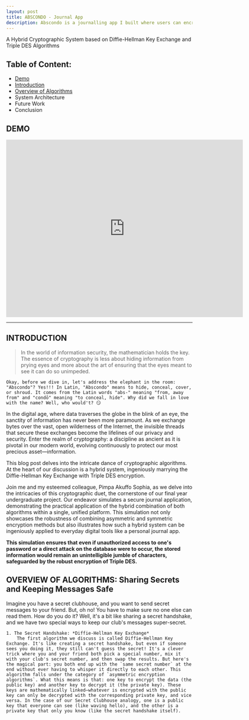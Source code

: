 ```yaml
---
layout: post
title: ABSCONDO - Journal App
description: Abscondo is a journalling app I built where users can encrypt and decrypt information
---
```


A Hybrid Cryptographic System based on Diffie-Hellman Key Exchange and Triple DES Algorithms

Table of Content:
---

  * [Demo](#demo)
  * [Introduction](#introduction)
  * [Overview of Algorithms](#overview-of-algorithms-sharing-secrets-and-keeping-messages-safe)
  * System Architecture
  * Future Work
  * Conclusion

DEMO
---

<iframe class="video" src="https://www.dropbox.com/scl/fi/47b5wxwl444zgyn6124cn/demo.mp4?rlkey=cw8ngjb2teikgk4vrcx2kp7q0&raw=1" width="640" height="480" allowfullscreen frameborder="0"></iframe>


***

INTRODUCTION
---
> In the world of information security, the mathematician holds the key. The essence of cryptography is less about hiding information from prying eyes and more about the art of ensuring that the eyes meant to see it can do so unimpeded.

`Okay, before we dive in, let's address the elephant in the room: "Abscondo"? Yes!!! In Latin, "Abscondo" means to hide, conceal, cover, or shroud. It comes from the Latin words "abs-" meaning "from, away from" and "condō" meaning "to conceal, hide". Why did we fall in love with the name? Well, who would't? 😏`

In the digital age, where data traverses the globe in the blink of an eye, the sanctity of information has never been more paramount. As we exchange bytes over the vast, open wilderness of the Internet, the invisible threads that secure these exchanges become the lifelines of our privacy and security. Enter the realm of cryptography: a discipline as ancient as it is pivotal in our modern world, evolving continuously to protect our most precious asset—information.

This blog post delves into the intricate dance of cryptographic algorithms. At the heart of our discussion is a hybrid system, ingeniously marrying the Diffie-Hellman Key Exchange with Triple DES encryption.

Join me and my esteemed colleague, Pimpa Akuffo Sophia, as we delve into the intricacies of this cryptographic duet, the cornerstone of our final year undergraduate project. Our endeavor simulates a secure journal application, demonstrating the practical application of the hybrid combination of both algorithms within a single, unified platform. This simulation not only showcases the robustness of combining asymmetric and symmetric encryption methods but also illustrates how such a hybrid system can be ingeniously applied to everyday digital tools like a personal journal app.

**This simulation ensures that even if unauthorized access to one's password or a direct attack on the database were to occur, the stored information would remain an unintelligible jumble of characters, safeguarded by the robust encryption of Triple DES.**

OVERVIEW OF ALGORITHMS: Sharing Secrets and Keeping Messages Safe
---
Imagine you have a secret clubhouse, and you want to send secret messages to your friend. But, oh no! You have to make sure no one else can read them. How do you do it? Well, it's a bit like sharing a secret handshake, and we have two special ways to keep our club's messages super-secret.

    1. The Secret Handshake: *Diffie-Hellman Key Exchange*
        The first algorithm we discuss is called Diffie-Hellman Key Exchange. It's like creating a secret handshake, but even if someone sees you doing it, they still can't guess the secret! It's a clever trick where you and your friend both pick a special number, mix it with your club's secret number, and then swap the results. But here's the magical part: you both end up with the `same secret number` at the end without ever having to whisper it directly to each other. This algorithm falls under the category of `asymmetric encryption algorithms`. What this means is that: one key to encrypt the data (the public key) and another key to decrypt it (the private key). These keys are mathematically linked—whatever is encrypted with the public key can only be decrypted with the corresponding private key, and vice versa. In the case of our Secret Clubhouse analogy, one is a public key that everyone can see (like waving hello), and the other is a private key that only you know (like the secret handshake itself).

        